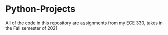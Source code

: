 # Python-Projects
All of the code in this repository are assignments from my ECE 330, takes in the Fall semester of 2021.
